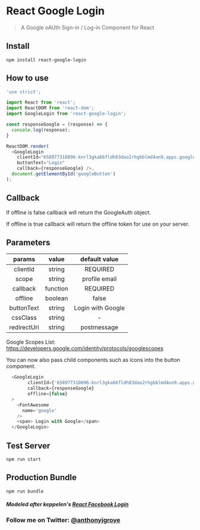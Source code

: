 # React Google Login

> A Google oAUth Sign-in / Log-in Component for React 


## Install
```
npm install react-google-login

```
## How to use
```js
'use strict';

import React from 'react';
import ReactDOM from 'react-dom';
import GoogleLogin from 'react-google-login';

const responseGoogle = (response) => {
  console.log(response);
}

ReactDOM.render(
  <GoogleLogin
    clientId="658977310896-knrl3gka66fldh83dao2rhgbblmd4un9.apps.googleusercontent.com"
    buttonText="Login"
    callback={responseGoogle} />,
  document.getElementById('googleButton')
);
```
## Callback

If offline is false callback will return the GoogleAuth object.

If offline is true callback will return the offline token for use on your server. 

## Parameters

|    params    |   value  |             default value            |
|:------------:|:--------:|:------------------------------------:|
|    clientId  |  string  |               REQUIRED               |
|     scope    |  string  |             profile email            |
|   callback   | function |               REQUIRED               |
|    offline   |  boolean |                 false                |
|   buttonText |  string  |             Login with Google        |
|   cssClass   |  string  |                   -                  |
| redirectUri  |  string  |              postmessage             |


Google Scopes List: https://developers.google.com/identity/protocols/googlescopes

You can now also pass child components such as icons into the button component.
```js
  <GoogleLogin
        clientId={'658977310896-knrl3gka66fldh83dao2rhgbblmd4un9.apps.googleusercontent.com'}
        callback={responseGoogle}
        offline={false}
  >
    <FontAwesome
      name='google'
    />
    <span> Login with Google</span>
  </GoogleLogin>

```


## Test Server
```
npm run start

```
## Production Bundle
```
npm run bundle
```
##### Modeled after keppelen's [React Facebook Login](https://github.com/keppelen/react-facebook-login) 

### Follow me on Twitter: [@anthonyjgrove](https://twitter.com/anthonyjgrove)
